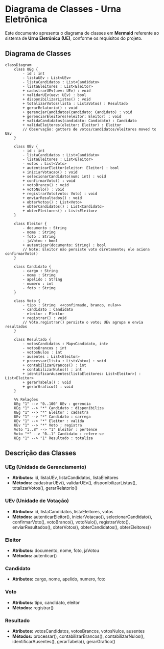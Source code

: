 # Diagrama de Classes - Urna Eletrônica

Este documento apresenta o diagrama de classes em **Mermaid** referente ao sistema de **Urna Eletrônica (UE)**, conforme os requisitos do projeto.

## Diagrama de Classes

```mermaid
classDiagram
    class UEg {
        - id : int
        - listaUEv : List<UEv>
        - listaCandidatos : List<Candidato>
        - listaEleitores : List<Eleitor>
        + cadastrarUEv(uev: UEv) : void
        + validarUEv(uev: UEv) : bool
        + disponibilizarListas() : void
        + totalizarVotos(lista : ListaVotos) : Resultado
        + gerarRelatorio() : void
        + gerenciarCandidatos(candidato: Candidato) : void
        + gerenciarEleitores(eleitor: Eleitor) : void
        + validaCandidatos(candidato: Candidato) : Candidato
        + validaEleitores(eleitor: Eleitor) : Eleitor
        // Observação: getters de votos/candidatos/eleitores moved to UEv
    }

    class UEv {
        - id : int
        - listaCandidatos : List<Candidato>
        - listaEleitores : List<Eleitor>
        - votos : List<Voto>
        + autenticarEleitor(eleitor: Eleitor) : bool
        + iniciarVotacao() : void
        + selecionarCandidato(num: int) : void
        + confirmarVoto() : void
        + votoBranco() : void
        + votoNulo() : void
        + registrarVoto(voto: Voto) : void
        + enviarResultados() : void
        + obterVotos() : List<Voto>
        + obterCandidatos() : List<Candidato>
        + obterEleitores() : List<Eleitor>
    }

    class Eleitor {
        - documento : String
        - nome : String
        - foto : String
        - jaVotou : bool
        + autenticar(documento: String) : bool
        // Note: Eleitor não persiste voto diretamente; ele aciona confirmarVoto()
    }

    class Candidato {
        - cargo : String
        - nome : String
        - apelido : String
        - numero : int
        - foto : String
    }

    class Voto {
        - tipo : String  <<confirmado, branco, nulo>>
        - candidato : Candidato
        - eleitor : Eleitor
        + registrar() : void
        // Voto.registrar() persiste o voto; UEv agrupa e envia resultados
    }

    class Resultado {
        - votosCandidatos : Map<Candidato, int>
        - votosBrancos : int
        - votosNulos : int
        - ausentes : List<Eleitor>
        + processar(lista : List<Voto>) : void
        + contabilizarBrancos() : int
        + contabilizarNulos() : int
        + identificarAusentes(listaEleitores: List<Eleitor>) : List<Eleitor>
        + gerarTabela() : void
        + gerarGrafico() : void
    }

    %% Relações
    UEg "1" --> "0..100" UEv : gerencia
    UEg "1" --> "*" Candidato : disponibiliza
    UEg "1" --> "*" Eleitor : cadastra
    UEv "1" --> "*" Candidato : carrega
    UEv "1" --> "*" Eleitor : valida
    UEv "1" --> "*" Voto : registra
    Voto "1..8" --> "1" Eleitor : pertence
    Voto "*" --> "0..1" Candidato : refere-se
    UEg "1" --> "1" Resultado : totaliza
```

## Descrição das Classes

### UEg (Unidade de Gerenciamento)
- **Atributos:** id, listaUEv, listaCandidatos, listaEleitores
- **Métodos:** cadastrarUEv(), validarUEv(), disponibilizarListas(), totalizarVotos(), gerarRelatorio()

### UEv (Unidade de Votação)
- **Atributos:** id, listaCandidatos, listaEleitores, votos
- **Métodos:** autenticarEleitor(), iniciarVotacao(), selecionarCandidato(), confirmarVoto(), votoBranco(), votoNulo(), registrarVoto(), enviarResultados(), obterVotos(), obterCandidatos(), obterEleitores()

### Eleitor
- **Atributos:** documento, nome, foto, jaVotou
- **Métodos:** autenticar()

### Candidato
- **Atributos:** cargo, nome, apelido, numero, foto

### Voto
- **Atributos:** tipo, candidato, eleitor
- **Métodos:** registrar()

### Resultado
- **Atributos:** votosCandidatos, votosBrancos, votosNulos, ausentes
- **Métodos:** processar(), contabilizarBrancos(), contabilizarNulos(), identificarAusentes(), gerarTabela(), gerarGrafico()
